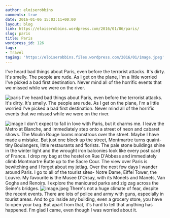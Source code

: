 ```yaml
---
author: eloiserobbins
comments: true
date: 2016-01-06 15:03:11+00:00
layout: blog
link: https://eloiserobbins.wordpress.com/2016/01/06/paris/
slug: paris
title: Paris
wordpress_id: 126
tags:
- Travel
tagimg: 'https://eloiserobbins.files.wordpress.com/2016/01/image.jpeg'
---
```


I've heard bad things about Paris, even before the terrorist attacks. It's dirty. It's smelly. The people are rude. As I get on the plane, I'm a little worried I've picked a bad first destination. Never mind all of the horrific events that we missed while we were on the river.


![paris](https://eloiserobbins.files.wordpress.com/2016/01/image.jpeg)
I've heard bad things about Paris, even before the terrorist attacks. It's dirty. It's smelly. The people are rude. As I get on the plane, I'm a little worried I've picked a bad first destination. Never mind all of the horrific events that we missed while we were on the river.

![image](https://eloiserobbins.files.wordpress.com/2016/01/image2.jpeg)
I don't expect to fall in love with Paris, but it charms me. I leave the Metro at Blanche, and immediately step onto a street of neon and cabaret shows. The Moulin Rouge looms monstrous over the street. Maybe I have made a mistake.
But just one block up the street, Montmartre turns quaint- tiny Boulangers, little restaurants and florists. The pale stone buildings shine in the winter light and the wrought iron balconies look like every post card of France.
I drop my bag at the hostel on Rue D'Abbess and immediately climb Montmartre Butte up to the Sacre Cour. The view over Paris is bewitching and I forget about my jetlag.
Over the next few days I wander around Paris. I go to all of the tourist sites- Notre Dame, Eiffel Tower, the Louvre. My favourite is the Musee D'Orsay, with its Monets and Manets, Van Goghs and Renoirs. I explore the manicured parks and zig zag across the
Seine's bridges.
![image.jpeg](https://eloiserobbins.files.wordpress.com/2016/01/image5.jpeg)
There's not a huge climate of fear, despite the recent events. There are lots of police and army with guns, especially in tourist areas. And to go inside any building, even a grocery store, you have to open your bag. But apart from that, it's hard to tell that anything has happened. I'm glad I came, even though I was worried about it.
